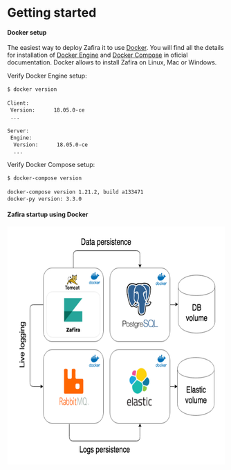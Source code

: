 # Getting started

#### Docker setup
The easiest way to deploy Zafira it to use [Docker](https://docs.docker.com/). You will find all the details for installation of [Docker Engine](https://docs.docker.com/install/) and [Docker Compose](https://docs.docker.com/compose/install/) in oficial documentation. Docker allows to install Zafira on Linux, Mac or Windows. 

Verify Docker Engine setup:

```
$ docker version

Client:
 Version:      18.05.0-ce
 ...

Server:
 Engine:
  Version:      18.05.0-ce
  ...
```

Verify Docker Compose setup:

```
$ docker-compose version
 
docker-compose version 1.21.2, build a133471
docker-py version: 3.3.0
```
 
#### Zafira startup using Docker
<p align="center">
  <img width="650px" height="550px" src="img/docker.png">
</p>

